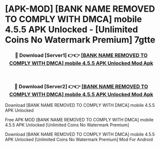 # [APK-MOD] [BANK NAME REMOVED TO COMPLY WITH DMCA] mobile 4.5.5 APK Unlocked - [Unlimited Coins No Watermark Premium] 7gtte



<div align="center">
<h3>🔴 Download [Server1] 👉👉 <a href="https://momento.my/?title=[BANK_NAME_REMOVED_TO_COMPLY_WITH_DMCA]_mobile_4.5.5_APK_Unlocked">[BANK NAME REMOVED TO COMPLY WITH DMCA] mobile 4.5.5 APK Unlocked Mod Apk</a></h3><br>

<h3>🔴 Download [Server2] 👉👉 <a href="https://momento.my/?title=[BANK_NAME_REMOVED_TO_COMPLY_WITH_DMCA]_mobile_4.5.5_APK_Unlocked">[BANK NAME REMOVED TO COMPLY WITH DMCA] mobile 4.5.5 APK Unlocked Mod Apk</a></h3>
</div>



Download [BANK NAME REMOVED TO COMPLY WITH DMCA] mobile 4.5.5 APK Unlocked 

Free APK MOD [BANK NAME REMOVED TO COMPLY WITH DMCA] mobile 4.5.5 APK Unlocked [Unlimited Coins No Watermark Premium]

Download [BANK NAME REMOVED TO COMPLY WITH DMCA] mobile 4.5.5 APK Unlocked [Unlimited Coins No Watermark Premium] Mod For Android
